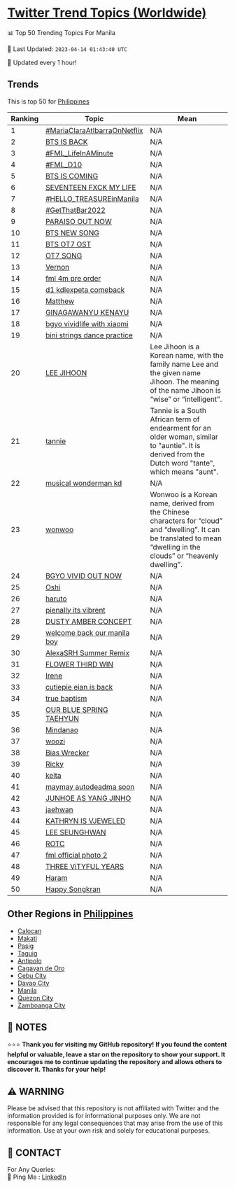 [Twitter Trend Topics (Worldwide)](https://github.com/ErcinDedeoglu/Twitter-Trend-Topics)
==========


📊 Top 50 Trending Topics For Manila

📆 Last Updated: `2023-04-14 01:43:40 UTC`

🔧 Updated every 1 hour!


## Trends

This is top 50 for [Philippines](</Philippines>)

| Ranking | Topic | Mean |
| ------- | ------------ | ------------ |
| 1 | [#MariaClaraAtIbarraOnNetflix](http://twitter.com/search?q=%23MariaClaraAtIbarraOnNetflix) | N/A |
| 2 | [BTS IS BACK](http://twitter.com/search?q=BTS+IS+BACK) | N/A |
| 3 | [#FML_LifeInAMinute](http://twitter.com/search?q=%23FML_LifeInAMinute) | N/A |
| 4 | [#FML_D10](http://twitter.com/search?q=%23FML_D10) | N/A |
| 5 | [BTS IS COMING](http://twitter.com/search?q=BTS+IS+COMING) | N/A |
| 6 | [SEVENTEEN FXCK MY LIFE](http://twitter.com/search?q=SEVENTEEN+FXCK+MY+LIFE) | N/A |
| 7 | [#HELLO_TREASUREinManila](http://twitter.com/search?q=%23HELLO_TREASUREinManila) | N/A |
| 8 | [#GetThatBar2022](http://twitter.com/search?q=%23GetThatBar2022) | N/A |
| 9 | [PARAISO OUT NOW](http://twitter.com/search?q=PARAISO+OUT+NOW) | N/A |
| 10 | [BTS NEW SONG](http://twitter.com/search?q=BTS+NEW+SONG) | N/A |
| 11 | [BTS OT7 OST](http://twitter.com/search?q=BTS+OT7+OST) | N/A |
| 12 | [OT7 SONG](http://twitter.com/search?q=OT7+SONG) | N/A |
| 13 | [Vernon](http://twitter.com/search?q=Vernon) | N/A |
| 14 | [fml 4m pre order](http://twitter.com/search?q=fml+4m+pre+order) | N/A |
| 15 | [d1 kdlexpeta comeback](http://twitter.com/search?q=d1+kdlexpeta+comeback) | N/A |
| 16 | [Matthew](http://twitter.com/search?q=Matthew) | N/A |
| 17 | [GINAGAWANYU KENAYU](http://twitter.com/search?q=GINAGAWANYU+KENAYU) | N/A |
| 18 | [bgyo vividlife with xiaomi](http://twitter.com/search?q=bgyo+vividlife+with+xiaomi) | N/A |
| 19 | [bini strings dance practice](http://twitter.com/search?q=bini+strings+dance+practice) | N/A |
| 20 | [LEE JIHOON](http://twitter.com/search?q=LEE+JIHOON) | Lee Jihoon is a Korean name, with the family name Lee and the given name Jihoon. The meaning of the name Jihoon is “wise” or “intelligent”. |
| 21 | [tannie](http://twitter.com/search?q=tannie) | Tannie is a South African term of endearment for an older woman, similar to "auntie". It is derived from the Dutch word "tante", which means "aunt". |
| 22 | [musical wonderman kd](http://twitter.com/search?q=musical+wonderman+kd) | N/A |
| 23 | [wonwoo](http://twitter.com/search?q=wonwoo) | Wonwoo is a Korean name, derived from the Chinese characters for “cloud” and “dwelling”. It can be translated to mean “dwelling in the clouds” or “heavenly dwelling”. |
| 24 | [BGYO VIVID OUT NOW](http://twitter.com/search?q=BGYO+VIVID+OUT+NOW) | N/A |
| 25 | [Oshi](http://twitter.com/search?q=Oshi) | N/A |
| 26 | [haruto](http://twitter.com/search?q=haruto) | N/A |
| 27 | [pienally its vibrent](http://twitter.com/search?q=pienally+its+vibrent) | N/A |
| 28 | [DUSTY AMBER CONCEPT](http://twitter.com/search?q=DUSTY+AMBER+CONCEPT) | N/A |
| 29 | [welcome back our manila boy](http://twitter.com/search?q=welcome+back+our+manila+boy) | N/A |
| 30 | [AlexaSRH Summer Remix](http://twitter.com/search?q=AlexaSRH+Summer+Remix) | N/A |
| 31 | [FLOWER THIRD WIN](http://twitter.com/search?q=FLOWER+THIRD+WIN) | N/A |
| 32 | [Irene](http://twitter.com/search?q=Irene) | N/A |
| 33 | [cutiepie eian is back](http://twitter.com/search?q=cutiepie+eian+is+back) | N/A |
| 34 | [true baptism](http://twitter.com/search?q=true+baptism) | N/A |
| 35 | [OUR BLUE SPRING TAEHYUN](http://twitter.com/search?q=OUR+BLUE+SPRING+TAEHYUN) | N/A |
| 36 | [Mindanao](http://twitter.com/search?q=Mindanao) | N/A |
| 37 | [woozi](http://twitter.com/search?q=woozi) | N/A |
| 38 | [Bias Wrecker](http://twitter.com/search?q=Bias+Wrecker) | N/A |
| 39 | [Ricky](http://twitter.com/search?q=Ricky) | N/A |
| 40 | [keita](http://twitter.com/search?q=keita) | N/A |
| 41 | [maymay autodeadma soon](http://twitter.com/search?q=maymay+autodeadma+soon) | N/A |
| 42 | [JUNHOE AS YANG JINHO](http://twitter.com/search?q=JUNHOE+AS+YANG+JINHO) | N/A |
| 43 | [jaehwan](http://twitter.com/search?q=jaehwan) | N/A |
| 44 | [KATHRYN IS VJEWELED](http://twitter.com/search?q=KATHRYN+IS+VJEWELED) | N/A |
| 45 | [LEE SEUNGHWAN](http://twitter.com/search?q=LEE+SEUNGHWAN) | N/A |
| 46 | [ROTC](http://twitter.com/search?q=ROTC) | N/A |
| 47 | [fml official photo 2](http://twitter.com/search?q=fml+official+photo+2) | N/A |
| 48 | [THREE ViTYFUL YEARS](http://twitter.com/search?q=THREE+ViTYFUL+YEARS) | N/A |
| 49 | [Haram](http://twitter.com/search?q=Haram) | N/A |
| 50 | [Happy Songkran](http://twitter.com/search?q=Happy+Songkran) | N/A |



## Other Regions in [Philippines](</Philippines>)

* [Calocan](</Philippines/Calocan.md>)
* [Makati](</Philippines/Makati.md>)
* [Pasig](</Philippines/Pasig.md>)
* [Taguig](</Philippines/Taguig.md>)
* [Antipolo](</Philippines/Antipolo.md>)
* [Cagayan de Oro](</Philippines/Cagayan de Oro.md>)
* [Cebu City](</Philippines/Cebu City.md>)
* [Davao City](</Philippines/Davao City.md>)
* [Manila](</Philippines/Manila.md>)
* [Quezon City](</Philippines/Quezon City.md>)
* [Zamboanga City](</Philippines/Zamboanga City.md>)



## 📝 NOTES

⭐⭐⭐ **Thank you for visiting my GitHub repository! If you found the content helpful or valuable, leave a star on the repository to show your support. It encourages me to continue updating the repository and allows others to discover it. Thanks for your help!**


## ⚠️ WARNING

Please be advised that this repository is not affiliated with Twitter and the information provided is for informational purposes only. We are not responsible for any legal consequences that may arise from the use of this information. Use at your own risk and solely for educational purposes.


## 📨 CONTACT

 For Any Queries:  
            🏓 Ping Me : [LinkedIn](https://www.linkedin.com/in/ercindedeoglu/)
